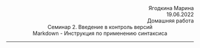 <div style="text-align: right"> Ягодкина Марина </div>

<div style="text-align: right"> 19.06.2022 </div>

<div style="text-align: right"> Домашняя работа </div>

<div style="text-align: center"> Семинар 2. Введение в контроль версий </div>

<div style="text-align: center"> Markdown - Инструкция по применению синтаксиса </div>

---
